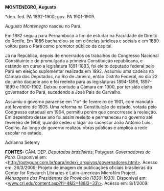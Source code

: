 **MONTENEGRO, Augusto**

\*dep. fed. PA 1892-1900; gov. PA 1901-1909.

*Augusto Montenegro* nasceu no Pará.

Em 1882 seguiu para Pernambuco a fim de estudar na Faculdade de Direito
do Recife. Em 1886 bacharelou-se em ciências jurídicas e sociais e em
1889 voltou para o Pará como promotor público da capital.

Já na República, depois de encerrados os trabalhos do Congresso Nacional
Constituinte e de promulgada a primeira Constituição republicana, e
estando em curso a legislatura 1891-1893, foi eleito deputado federal
pelo Pará em eleição suplementar realizada em 1892. Assumiu uma cadeira
na Câmara dos Deputados, no Rio de Janeiro, então Distrito Federal, no
dia 22 de junho daquele ano e foi reeleito para as legislaturas
1894-1896, 1897-1899 e 1900-1902. Deixou contudo a Câmara em 1900, por
ter sido eleito governador do Pará, sucedendo a José Pais de Carvalho.

Assumiu o governo paraense em 1^o^ de fevereiro de 1901, com mandato até
fevereiro de 1905. Uma reforma na Constituição do estado, votada pelo
Congresso estadual em 1904, permitiu porém que concorresse à reeleição.
Em dezembro desse ano foi assim reeleito e permaneceu no governo até
fevereiro de 1909, quando cedeu o lugar ao sucessor João Antônio Luís
Coelho. Ao longo do governo realizou obras públicas e ampliou a rede
escolar no estado.

Adrianna Setemy

**FONTES:** CÂM. DEP. *Deputados brasileiros*; Potyguar. *Governadores
do Pará.* Disponível em:
\<http://potyguar.com.br/para/index\_arquivos/governadores.htm\>. Acesso
em: 26/3/2009; Projeto de imagem de publicações oficiais brasileiras do
Center for Research Libraries e Latin-american Microfilm Project.
*Mensagens dos Presidentes de Província (1830-1930).* Disponível em:
\<www.crl.edu/content.asp?l1=4&l2=18&l3=33\>. Acesso em: 8/1/2009.
